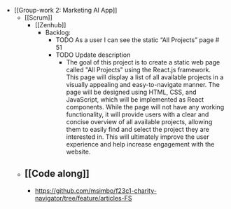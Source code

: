 - [[Group-work 2: Marketing AI App]]
	- [[Scrum]]
		- [[Zenhub]]
			- Backlog:
				- TODO As a user I can see the static “All Projects” page # 51
				- TODO Update description
					- The goal of this project is to create a static web page called "All Projects" using the React.js framework. This page will display a list of all available projects in a visually appealing and easy-to-navigate manner. The page will be designed using HTML, CSS, and JavaScript, which will be implemented as React components. While the page will not have any working functionality, it will provide users with a clear and concise overview of all available projects, allowing them to easily find and select the project they are interested in. This will ultimately improve the user experience and help increase engagement with the website.
	- [[Code along]]
		-
		- https://github.com/msimbo/f23c1-charity-navigator/tree/feature/articles-FS